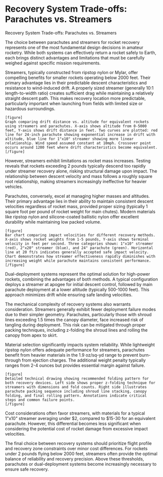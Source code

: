 # Recovery System Trade-offs: Parachutes vs. Streamers

Recovery System Trade-offs: Parachutes vs. Streamers

The choice between parachutes and streamers for rocket recovery represents one of the most fundamental design decisions in amateur rocketry. While both systems can effectively return a rocket safely to Earth, each brings distinct advantages and limitations that must be carefully weighed against specific mission requirements.

Streamers, typically constructed from ripstop nylon or Mylar, offer compelling benefits for smaller rockets operating below 2000 feet. Their primary advantage lies in their predictable descent characteristics and resistance to wind-induced drift. A properly sized streamer (generally 10:1 length-to-width ratio) creates sufficient drag while maintaining a relatively straight descent path. This makes recovery location more predictable, particularly important when launching from fields with limited size or hazardous surroundings.

```
[figure]
Graph comparing drift distance vs. altitude for equivalent rockets using streamers and parachutes. X-axis shows altitude from 0-5000 feet, Y-axis shows drift distance in feet. Two curves are plotted: red line for 24-inch parachute showing exponential increase in drift with altitude, blue line for 1"x10" streamer showing more linear relationship. Wind speed assumed constant at 10mph. Crossover point occurs around 1200 feet where drift characteristics become equivalent.
[/figure]
```

However, streamers exhibit limitations as rocket mass increases. Testing reveals that rockets exceeding 2 pounds typically descend too rapidly under streamer recovery alone, risking structural damage upon impact. The relationship between descent velocity and mass follows a roughly square root relationship, making streamers increasingly ineffective for heavier vehicles.

Parachutes, conversely, excel at managing higher masses and altitudes. Their primary advantage lies in their ability to maintain consistent descent velocities regardless of rocket mass, provided proper sizing (typically 1 square foot per pound of rocket weight for main chutes). Modern materials like ripstop nylon and silicone-coated ballistic nylon offer excellent durability while maintaining low packed volume.

```
[figure]
Bar chart comparing impact velocities for different recovery methods. X-axis shows rocket weights from 1-5 pounds, Y-axis shows terminal velocity in feet per second. Three categories shown: 1"x10" streamer (red), 2"x20" streamer (blue), and 24" parachute (green). Horizontal line at 20 ft/s indicates generally accepted safe impact velocity. Chart demonstrates how streamer effectiveness rapidly diminishes with increasing weight while parachute maintains consistent performance.
[/figure]
```

Dual-deployment systems represent the optimal solution for high-power rockets, combining the advantages of both methods. A typical configuration deploys a streamer at apogee for initial descent control, followed by main parachute deployment at a lower altitude (typically 500-1000 feet). This approach minimizes drift while ensuring safe landing velocities.

The mechanical complexity of recovery systems also warrants consideration. Streamers generally exhibit fewer deployment failure modes due to their simpler geometry. Parachutes, particularly those with shroud lines exceeding 1.5 times the canopy diameter, face increased risk of tangling during deployment. This risk can be mitigated through proper packing techniques, including z-folding the shroud lines and rolling the canopy from apex to skirt.

Material selection significantly impacts system reliability. While lightweight ripstop nylon offers adequate performance for streamers, parachutes benefit from heavier materials in the 1.9 oz/sq-yd range to prevent burn-through from ejection charges. The additional weight penalty typically ranges from 2-4 ounces but provides essential margin against failure.

```
[figure]
Detailed technical drawing showing recommended folding pattern for both recovery devices. Left side shows proper z-folding technique for streamers with dimensions and fold counts. Right side illustrates parachute packing sequence including shroud line stacking, canopy folding, and final rolling pattern. Annotations indicate critical steps and common failure points.
[/figure]
```

Cost considerations often favor streamers, with materials for a typical 1"x10" streamer averaging under $2, compared to $15-30 for an equivalent parachute. However, this differential becomes less significant when considering the potential cost of rocket damage from excessive impact velocities.

The final choice between recovery systems should prioritize flight profile and recovery zone constraints over minor cost differences. For rockets under 2 pounds flying below 2000 feet, streamers often provide the optimal balance of reliability and recovery precision. Above these thresholds, parachutes or dual-deployment systems become increasingly necessary to ensure safe recovery.